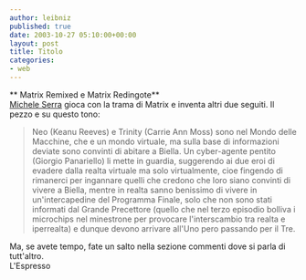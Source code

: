 ```yaml
---
author: leibniz
published: true
date: 2003-10-27 05:10:00+00:00
layout: post
title: Titolo
categories:
- web
---
```


 

   ** Matrix Remixed e Matrix Redingote**   
[ Michele Serra](http://www.espressonline.it/eol/free/jsp/detail.jsp?m1s=o&idCategory=4817&idContent=326052) gioca con la trama di Matrix e inventa altri due seguiti. Il pezzo e su questo tono:

>  
> 
>   Neo (Keanu Reeves) e Trinity (Carrie Ann Moss) sono nel Mondo delle Macchine, che e un mondo virtuale, ma sulla base di informazioni deviate sono convinti di abitare a Biella. Un cyber-agente pentito (Giorgio Panariello) li mette in guardia, suggerendo ai due eroi di evadere dalla realta virtuale ma solo virtualmente, cioe fingendo di rimanerci per ingannare quelli che credono che loro siano convinti di vivere a Biella, mentre in realta sanno benissimo di vivere in un'intercapedine del Programma Finale, solo che non sono stati informati dal Grande Precettore (quello che nel terzo episodio bolliva i microchips nel minestrone per provocare l'interscambio tra realta e iperrealta) e dunque devono arrivare all'Uno pero passando per il Tre.

 

Ma, se avete tempo, fate un salto nella sezione commenti dove si parla di tutt'altro.   
  L'Espresso
